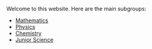 Welcome to this website. Here are the main subgroups:

- [Mathematics](math.md)
- [Physics](physics.md)
- [Chemistry](chemistry.md)
- [Junior Science](junior_science.md)
